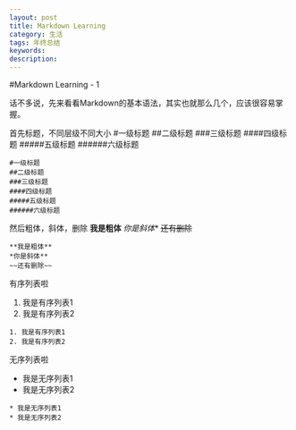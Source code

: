 ```yaml
---
layout: post
title: Markdown Learning
category: 生活
tags: 年终总结
keywords:
description:
---
```


#Markdown Learning - 1

话不多说，先来看看Markdown的基本语法，其实也就那么几个，应该很容易掌握。

首先标题，不同层级不同大小
#一级标题
##二级标题
###三级标题
####四级标题
#####五级标题
######六级标题
```
#一级标题
##二级标题
###三级标题
####四级标题
#####五级标题
######六级标题
```

然后粗体，斜体，删除
**我是粗体**
*你是斜体**
~~还有删除~~
```
**我是粗体**
*你是斜体**
~~还有删除~~
```

有序列表啦
1. 我是有序列表1
2. 我是有序列表2
```
1. 我是有序列表1
2. 我是有序列表2
```

无序列表啦
* 我是无序列表1
* 我是无序列表2
```
* 我是无序列表1
* 我是无序列表2
```